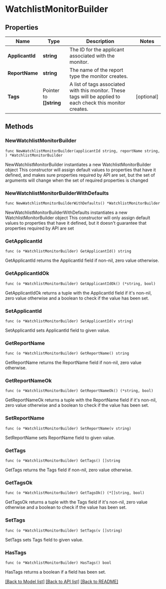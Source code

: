 # WatchlistMonitorBuilder

## Properties

Name | Type | Description | Notes
------------ | ------------- | ------------- | -------------
**ApplicantId** | **string** | The ID for the applicant associated with the monitor. | 
**ReportName** | **string** | The name of the report type the monitor creates. | 
**Tags** | Pointer to **[]string** | A list of tags associated with this monitor. These tags will be applied to each check this monitor creates. | [optional] 

## Methods

### NewWatchlistMonitorBuilder

`func NewWatchlistMonitorBuilder(applicantId string, reportName string, ) *WatchlistMonitorBuilder`

NewWatchlistMonitorBuilder instantiates a new WatchlistMonitorBuilder object
This constructor will assign default values to properties that have it defined,
and makes sure properties required by API are set, but the set of arguments
will change when the set of required properties is changed

### NewWatchlistMonitorBuilderWithDefaults

`func NewWatchlistMonitorBuilderWithDefaults() *WatchlistMonitorBuilder`

NewWatchlistMonitorBuilderWithDefaults instantiates a new WatchlistMonitorBuilder object
This constructor will only assign default values to properties that have it defined,
but it doesn't guarantee that properties required by API are set

### GetApplicantId

`func (o *WatchlistMonitorBuilder) GetApplicantId() string`

GetApplicantId returns the ApplicantId field if non-nil, zero value otherwise.

### GetApplicantIdOk

`func (o *WatchlistMonitorBuilder) GetApplicantIdOk() (*string, bool)`

GetApplicantIdOk returns a tuple with the ApplicantId field if it's non-nil, zero value otherwise
and a boolean to check if the value has been set.

### SetApplicantId

`func (o *WatchlistMonitorBuilder) SetApplicantId(v string)`

SetApplicantId sets ApplicantId field to given value.


### GetReportName

`func (o *WatchlistMonitorBuilder) GetReportName() string`

GetReportName returns the ReportName field if non-nil, zero value otherwise.

### GetReportNameOk

`func (o *WatchlistMonitorBuilder) GetReportNameOk() (*string, bool)`

GetReportNameOk returns a tuple with the ReportName field if it's non-nil, zero value otherwise
and a boolean to check if the value has been set.

### SetReportName

`func (o *WatchlistMonitorBuilder) SetReportName(v string)`

SetReportName sets ReportName field to given value.


### GetTags

`func (o *WatchlistMonitorBuilder) GetTags() []string`

GetTags returns the Tags field if non-nil, zero value otherwise.

### GetTagsOk

`func (o *WatchlistMonitorBuilder) GetTagsOk() (*[]string, bool)`

GetTagsOk returns a tuple with the Tags field if it's non-nil, zero value otherwise
and a boolean to check if the value has been set.

### SetTags

`func (o *WatchlistMonitorBuilder) SetTags(v []string)`

SetTags sets Tags field to given value.

### HasTags

`func (o *WatchlistMonitorBuilder) HasTags() bool`

HasTags returns a boolean if a field has been set.


[[Back to Model list]](../README.md#documentation-for-models) [[Back to API list]](../README.md#documentation-for-api-endpoints) [[Back to README]](../README.md)



